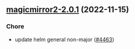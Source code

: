 

## [magicmirror2-2.0.1](https://github.com/truecharts/charts/compare/magicmirror2-2.0.0...magicmirror2-2.0.1) (2022-11-15)

### Chore

- update helm general non-major ([#4463](https://github.com/truecharts/charts/issues/4463))
  
  